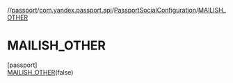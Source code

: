 //[passport](../../../../index.md)/[com.yandex.passport.api](../../index.md)/[PassportSocialConfiguration](../index.md)/[MAILISH_OTHER](index.md)

# MAILISH_OTHER

[passport]\
[MAILISH_OTHER](index.md)(false)
